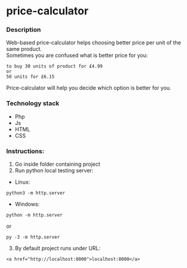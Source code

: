 price-calculator
================
### Description 

Web-based price-calculator helps choosing better price per unit of the same product. <br>
Sometimes you are confused what is better price for you:
```
to buy 30 units of product for £4.99
or
50 units for £6.15
```
Price-calculator will help you decide which option is better for you.

### Technology stack
- Php
- Js
- HTML
- CSS

### Instructions:

1. Go inside folder containing project
2. Run python local testing server:
  - Linux:
```
python3 -m http.server
```
  - Windows:
```
python -m http.server
```
or
```
py -3 -m http.server
```
3. By default project runs under URL:
```
<a href="http://localhost:8000">localhost:8000</a>
```

